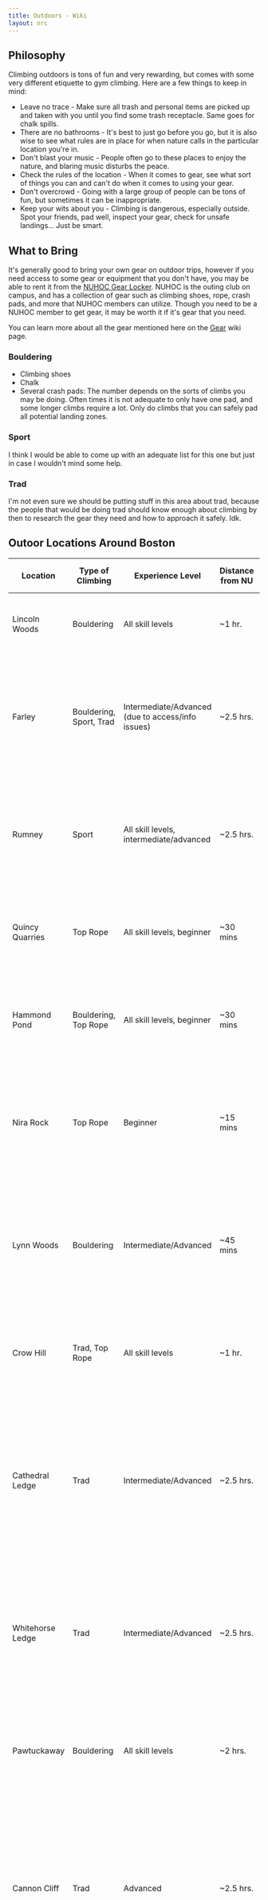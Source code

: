 ```yaml
---
title: Outdoors - Wiki
layout: nrc
---
```


## Philosophy
Climbing outdoors is tons of fun and very rewarding, but comes with some very different etiquette to gym climbing. Here are a few things to keep in mind:
- Leave no trace - Make sure all trash and personal items are picked up and taken with you until you find some trash receptacle. Same goes for chalk spills.
- There are no bathrooms - It's best to just go before you go, but it is also wise to see what rules are in place for when nature calls in the particular location you're in. 
- Don't blast your music - People often go to these places to enjoy the nature, and blaring music disturbs the peace. 
- Check the rules of the location - When it comes to gear, see what sort of things you can and can't do when it comes to using your gear.
- Don't overcrowd - Going with a large group of people can be tons of fun, but sometimes it can be inappropriate.
- Keep your wits about you - Climbing is dangerous, especially outside. Spot your friends, pad well, inspect your gear, check for unsafe landings... Just be smart.

## What to Bring
It's generally good to bring your own gear on outdoor trips, however if you need access to some gear or equipment that you don't have, you may be able to rent it from the [NUHOC Gear Locker](https://web.northeastern.edu/nuhoc/?page_id=39). NUHOC is the outing club on campus, and has a collection of gear such as climbing shoes, rope, crash pads, and more that NUHOC members can utilize. Though you need to be a NUHOC member to get gear, it may be worth it if it's gear that you need.

You can learn more about all the gear mentioned here on the [Gear](../gear) wiki page.

### Bouldering
- Climbing shoes
- Chalk
- Several crash pads: The number depends on the sorts of climbs you may be doing. Often times it is not adequate to only have one pad, and some longer climbs require a lot. Only do climbs that you can safely pad all potential landing zones.

### Sport
I think I would be able to come up with an adequate list for this one but just in case I wouldn't mind some help.

### Trad
I'm not even sure we should be putting stuff in this area about trad, because the people that would be doing trad should know enough about climbing by then to research the gear they need and how to approach it safely. Idk.

## Outoor Locations Around Boston

Location | Type of Climbing | Experience Level | Distance from NU | Accessability | Notes | Mountain Project Link
---------| -----------------|------------------|------------------|---------------|-------|----------------------
Lincoln Woods | Bouldering | All skill levels | ~1 hr. | Commuter Rail, Car | Great beginners location due to proximity, accessibility, and wide range of bouldering grades | [Link](https://www.mountainproject.com/area/105913161/lincoln-woods)
Farley | Bouldering, Sport, Trad | Intermediate/Advanced (due to access/info issues) | ~2.5 hrs. | Car | No information online and on private land, tread lightly and be respectful. Helpful to know someone who has information on the area. That being said, Farley is one of the best spots around for all three of the main disciplines, if you know where to look. | [Link](https://www.mountainproject.com/area/105987560/farley-ledge)
Rumney | Sport | All skill levels, intermediate/advanced | ~2.5 hrs. | Car | Regarded as one of the best sport climbing areas in the country, very unique rock (schist). Also very popular and requires a $5 parking fee. Has a wide range of grades, but probably best for intermediate/advanced climbers | [Link](https://www.mountainproject.com/area/105867829/rumney)
Quincy Quarries | Top Rope | All skill levels, beginner | ~30 mins | Car, T | Very close to the city and offers fun top ropes, NUHOC leads trips here. However, there is a LOT of grafitti, broken glass, etc. that take away from "being in nature" | [Link](https://www.mountainproject.com/area/105908121/quincy-quarries)
Hammond Pond | Bouldering, Top Rope | All skill levels, beginner | ~30 mins | T, Car/Uber | Accessible by the green line, Hammond is very close and anyone can reach it. However, the quality is not the best and it is relatively small of an area. Good place to check out though | [Link](https://www.mountainproject.com/area/105908246/hammond-pond)
Nira Rock | Top Rope | Beginner | ~15 mins | Walk/Bike/T | This place is in Jamaica Plain! In the city, so not the prettiest or cleanest, the rock is low quality, and there are only a couple bolted routes. But, its so close that its worth it if you're itching to climb and stuck in the city | [Link](https://www.mountainproject.com/area/108811240/nira-rock)
Lynn Woods | Bouldering | Intermediate/Advanced | ~45 mins | Car | Lynn Woods is a relatively unpopular area for no particular reason; its close to the city, has ~1000 problems listed with potential for more, and quality rocks. It could be due to the relative lack of info, but this place is definitely worth a shot if you boulder. | [Link](https://www.mountainproject.com/area/105908096/lynn-woods)
Crow Hill | Trad, Top Rope | All skill levels | ~1 hr. | Car | Crow Hill is a quaint spot with not a lot of quality routes, but there are some fun crack climbs. Also worth a shot if you're learning how to trad climb. | [Link](https://www.mountainproject.com/area/105905492/crow-hill)
Cathedral Ledge | Trad | Intermediate/Advanced | ~2.5 hrs. | Car | One of the best trad climbing areas (I'd say in the country) and in one of the most pleasant towns in existence, North Conway, Cathedral is an amazing place to learn, grow, and test your skills on gear. Single pitch, multipitch, cracks, slabs, short approaches, Cathedral is my favorite climbing location in the Northeast. | [Link](https://www.mountainproject.com/area/105908823/cathedral-ledge)
Whitehorse Ledge | Trad | Intermediate/Advanced | ~2.5 hrs. | Car | Right next to Cathedral, Whitehorse tests your slab skills on a sea of low angle granite extending for 1000+ feet. Great place to learn to lead on gear and deal with huge runouts (50+ ft.). Another gem of the Northeast and a close favorite of mine to Cathedral. | [Link](https://www.mountainproject.com/area/105909079/whitehorse-ledge)
Pawtuckaway | Bouldering | All skill levels | ~2 hrs. | Car | With Farley, the best bouldering area in the Northeast and a beautiful area. Has a wide range of grades, massive amounts of climbs, and a lot of bugs in the summer (but so does the rest of NH). | [Link](https://www.mountainproject.com/area/105929413/pawtuckaway)
Cannon Cliff | Trad | Advanced | ~2.5 hrs. | Car | Cannon is imposing and probably the largest cliff in New England. It requires caution as weather is unpredictable, especially in colder months, there is more exposure (esp. to wind), and abundant rockfall (this is where the Old Man on the Mountain used to be). That being said, it is a true experience and holds a number of great routes. | [Link](https://www.mountainproject.com/area/107340274/cannon-cliff)

And more! There are plenty more climbing areas to be found, especially if you're adventurous. I would suggest looking at MountainProject, especially the Map feature, and checking out what climbing areas interest you. This list should cover the most popular and accessible areas.
